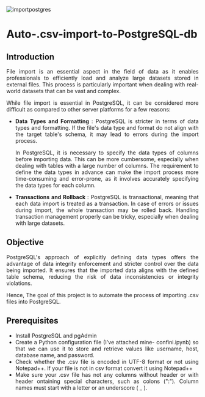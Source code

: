 ![importpostgres](https://github.com/HarshaFarenjiya/Auto-.csv-import-to-PostgreSQL-db/assets/117337376/8fd28807-d9fb-4308-9413-bbe1a7661065)

# Auto-.csv-import-to-PostgreSQL-db

<div align="justify">
  
## Introduction

File import is an essential aspect in the field of data as it enables professionals to efficiently load and analyze large datasets stored in external files. This process is particularly important when dealing with real-world datasets that can be vast and complex.

While file import is essential in PostgreSQL, it can be considered more difficult as compared to other server platforms for a few reasons:

* <b> Data Types and Formatting </b>: PostgreSQL is stricter in terms of data types and formatting. If the file's data type and format do not align with the target table's schema, it may lead to errors during the import process.
  
  In PostgreSQL, it is necessary to specify the data types of columns before importing data. This can be more cumbersome, especially when dealing with tables with a large number of columns. The requirement to define the data types in advance can make the import process more time-consuming and error-prone, as it involves accurately specifying the data types for each column.

* <b> Transactions and Rollback </b>: PostgreSQL is transactional, meaning that each data import is treated as a transaction. In case of errors or issues during import, the whole transaction may be rolled back. Handling transaction management properly can be tricky, especially when dealing with large datasets.


## Objective

PostgreSQL's approach of explicitly defining data types offers the advantage of data integrity enforcement and stricter control over the data being imported. It ensures that the imported data aligns with the defined table schema, reducing the risk of data inconsistencies or integrity violations.

Hence, The goal of this project is to automate the process of importing .csv files into PostgreSQL.


## Prerequisites

* Install PostgreSQL and pgAdmin
* Create a Python configuration file (I've attached mine- confini.ipynb) so that we can use it to store and retrieve values like username, host, database name, and password.
* Check whether the .csv file is encoded in UTF-8 format or not using Notepad++. If your file is not in csv format convert it using Notepad++        
* Make sure your .csv file has not any columns without header or with header ontaining special characters, such as colons (":"). Column names must start with a letter or an underscore ( _ ).


</div>
